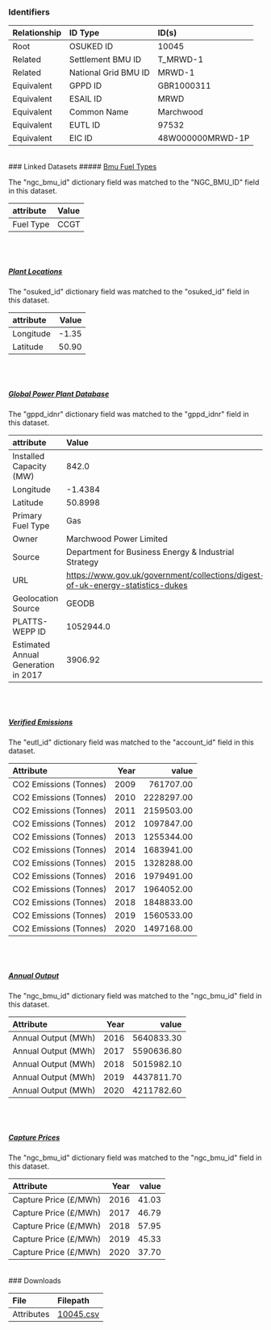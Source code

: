 ### Identifiers

| Relationship   | ID Type              | ID(s)            |
|:---------------|:---------------------|:-----------------|
| Root           | OSUKED ID            | 10045            |
| Related        | Settlement BMU ID    | T_MRWD-1         |
| Related        | National Grid BMU ID | MRWD-1           |
| Equivalent     | GPPD ID              | GBR1000311       |
| Equivalent     | ESAIL ID             | MRWD             |
| Equivalent     | Common Name          | Marchwood        |
| Equivalent     | EUTL ID              | 97532            |
| Equivalent     | EIC ID               | 48W000000MRWD-1P |

<br>
### Linked Datasets
##### <a href="https://raw.githubusercontent.com/OSUKED/Dictionary-Datasets/main/datasets/bmu-fuel-types/datapackage.json">Bmu Fuel Types</a>



The "ngc_bmu_id" dictionary field was matched to the "NGC_BMU_ID" field in this dataset.

| attribute   | Value   |
|:------------|:--------|
| Fuel Type   | CCGT    |

<br><br>
##### <a href="https://raw.githubusercontent.com/OSUKED/Dictionary-Datasets/main/datasets/plant-locations/datapackage.json">Plant Locations</a>



The "osuked_id" dictionary field was matched to the "osuked_id" field in this dataset.

| attribute   |   Value |
|:------------|--------:|
| Longitude   |   -1.35 |
| Latitude    |   50.90 |

<br><br>
##### <a href="https://raw.githubusercontent.com/OSUKED/Dictionary-Datasets/main/datasets/global-power-plant-database/datapackage.json">Global Power Plant Database</a>



The "gppd_idnr" dictionary field was matched to the "gppd_idnr" field in this dataset.

| attribute                           | Value                                                                          |
|:------------------------------------|:-------------------------------------------------------------------------------|
| Installed Capacity (MW)             | 842.0                                                                          |
| Longitude                           | -1.4384                                                                        |
| Latitude                            | 50.8998                                                                        |
| Primary Fuel Type                   | Gas                                                                            |
| Owner                               | Marchwood Power Limited                                                        |
| Source                              | Department for Business Energy & Industrial Strategy                           |
| URL                                 | https://www.gov.uk/government/collections/digest-of-uk-energy-statistics-dukes |
| Geolocation Source                  | GEODB                                                                          |
| PLATTS-WEPP ID                      | 1052944.0                                                                      |
| Estimated Annual Generation in 2017 | 3906.92                                                                        |

<br><br>
##### <a href="https://raw.githubusercontent.com/OSUKED/Dictionary-Datasets/main/datasets/verified-emissions/datapackage.json">Verified Emissions</a>



The "eutl_id" dictionary field was matched to the "account_id" field in this dataset.

| Attribute              |   Year |      value |
|:-----------------------|-------:|-----------:|
| CO2 Emissions (Tonnes) |   2009 |  761707.00 |
| CO2 Emissions (Tonnes) |   2010 | 2228297.00 |
| CO2 Emissions (Tonnes) |   2011 | 2159503.00 |
| CO2 Emissions (Tonnes) |   2012 | 1097847.00 |
| CO2 Emissions (Tonnes) |   2013 | 1255344.00 |
| CO2 Emissions (Tonnes) |   2014 | 1683941.00 |
| CO2 Emissions (Tonnes) |   2015 | 1328288.00 |
| CO2 Emissions (Tonnes) |   2016 | 1979491.00 |
| CO2 Emissions (Tonnes) |   2017 | 1964052.00 |
| CO2 Emissions (Tonnes) |   2018 | 1848833.00 |
| CO2 Emissions (Tonnes) |   2019 | 1560533.00 |
| CO2 Emissions (Tonnes) |   2020 | 1497168.00 |

<br><br>
##### <a href="https://raw.githubusercontent.com/OSUKED/Dictionary-Datasets/main/datasets/annual-output/datapackage.json">Annual Output</a>



The "ngc_bmu_id" dictionary field was matched to the "ngc_bmu_id" field in this dataset.

| Attribute           |   Year |      value |
|:--------------------|-------:|-----------:|
| Annual Output (MWh) |   2016 | 5640833.30 |
| Annual Output (MWh) |   2017 | 5590636.80 |
| Annual Output (MWh) |   2018 | 5015982.10 |
| Annual Output (MWh) |   2019 | 4437811.70 |
| Annual Output (MWh) |   2020 | 4211782.60 |

<br><br>
##### <a href="https://raw.githubusercontent.com/OSUKED/Dictionary-Datasets/main/datasets/capture-prices/datapackage.json">Capture Prices</a>



The "ngc_bmu_id" dictionary field was matched to the "ngc_bmu_id" field in this dataset.

| Attribute             |   Year |   value |
|:----------------------|-------:|--------:|
| Capture Price (£/MWh) |   2016 |   41.03 |
| Capture Price (£/MWh) |   2017 |   46.79 |
| Capture Price (£/MWh) |   2018 |   57.95 |
| Capture Price (£/MWh) |   2019 |   45.33 |
| Capture Price (£/MWh) |   2020 |   37.70 |


<br>
### Downloads


| File       | Filepath                                                                              |
|:-----------|:--------------------------------------------------------------------------------------|
| Attributes | [10045.csv](https://osuked.github.io/Power-Station-Dictionary/object_attrs/10045.csv) |
